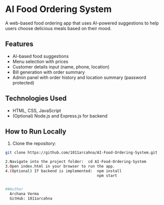 # AI Food Ordering System

A web-based food ordering app that uses AI-powered suggestions to help users choose delicious meals based on their mood.

## Features

- AI-based food suggestions  
- Menu selection with prices  
- Customer details input (name, phone, location)  
- Bill generation with order summary  
- Admin panel with order history and location summary (password protected)  

## Technologies Used

- HTML, CSS, JavaScript  
- (Optional) Node.js and Express.js for backend  

## How to Run Locally

1. Clone the repository:

```bash
git clone https://github.com/1011arcahna/AI-Food-Ordering-System.git

2.Navigate into the project folder:  cd AI-Food-Ordering-System
3.Open index.html in your browser to run the app.
4.(Optional) If backend is implemented:  npm install
                                         npm start


##Author
  Archana Verma
  GitHub: 1011arcahna




    
